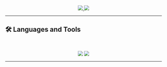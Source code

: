 
<br>

<div align="center">
  <a href="silverio.a.mirao@gmail.com">
    <img src="https://img.shields.io/badge/Gmail-333333?style=for-the-badge&logo=gmail&logoColor=red" />
  </a>
  <a href="https://linkedin.com/in/silverio-a-mirao" target="_blank">
    <img src="https://img.shields.io/badge/LinkedIn-0077B5?style=for-the-badge&logo=linkedin&logoColor=white" target="_blank" />
  </a>
</div>

<hr>

## 🛠️ Languages and Tools

<br>

<p align="center">
  <img src="https://skillicons.dev/icons?i=java,c,python" />
  <img src="https://skillicons.dev/icons?i=html,css,js,git,postman" />
</p>

<hr>
